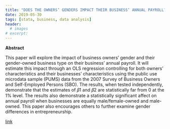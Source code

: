 ```yaml
---
title: "DOES THE OWNERS’ GENDERS IMPACT THEIR BUSINESS’ ANNUAL PAYROLL?"
date: 2019-05-30
tags: [stata, business, data analysis]
header:
  # images
# excerpt:
---
```


**Abstract**

This paper will explore the impact of business owners’ gender and their gender-owned business type on their business’ annual payroll. It will estimate this impact through an OLS regression controlling for both owners’ characteristics and their businesses’ characteristics using the public use microdata sample (PUMS) data from the 2007 Survey of Business Owners and Self-Employed Persons (SBO). The results, when tested independently, demonstrate that the estimates of 𝛽1 and 𝛽2 are statistically far from 0 at the 1% level. The results also demonstrate a statistically significant affect on annual payroll when businesses are equally male/female-owned and male-owned. This paper also encourages others to further examine gender differences in entrepreneurship.

[link](https://drive.google.com/file/d/1Wvan4GaCE4ufzUnXDiVkcy9Rm0-Lei4h/view?usp=sharing)

